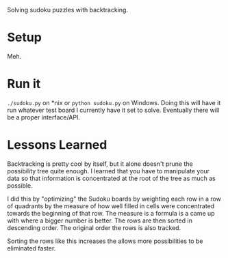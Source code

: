 Solving sudoku puzzles with backtracking.

# Setup #
Meh.

# Run it #
`./sudoku.py` on *nix or `python sudoku.py` on Windows. Doing this will have it run whatever test board I currently have it set to solve. Eventually there will be a proper interface/API.

# Lessons Learned #
Backtracking is pretty cool by itself, but it alone doesn't prune the possibility tree quite enough.
I learned that you have to manipulate your data so that information is concentrated at the root of the tree as much as possible.

I did this by "optimizing" the Sudoku boards by weighting each row in a row of quadrants by the measure of how well filled in cells were concentrated towards the beginning of that row. The measure is a formula is a came up with where a bigger number is better. The rows are then sorted in descending order. The original order the rows is also tracked.

Sorting the rows like this increases the allows more possibilities to be eliminated faster.